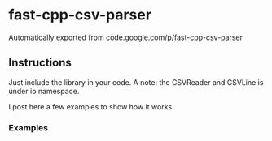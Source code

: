# fast-cpp-csv-parser
Automatically exported from code.google.com/p/fast-cpp-csv-parser

## Instructions
Just include the library in your code. A note: the CSVReader and CSVLine is under io namespace.

I post here a few examples to show how it works.

### Examples


